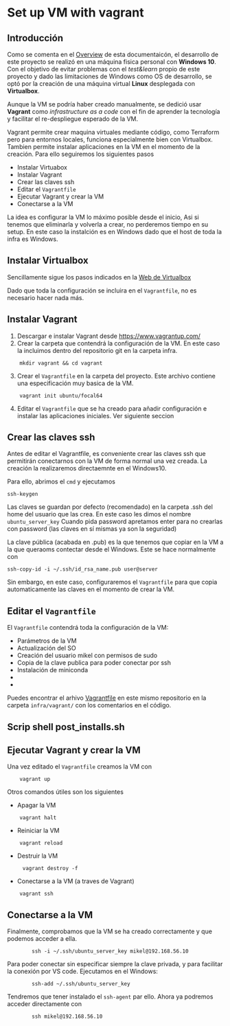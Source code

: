 # Set up VM with vagrant

## Introducción

Como se comenta en el [Overview](index.md) de esta documentaicón, el desarrollo de este proyecto se realizó en una máquina fisica personal con **Windows 10**. Con el objetivo de evitar problemas con el *test&learn* propio de este proyecto y dado las limitaciones de Windows como OS de desarrollo, se optó por la creación de una máquina virtual **Linux** desplegada con **Virtualbox**.

Aunque la VM se podría haber creado manualmente, se dedició usar **Vagrant** como *infrastructure as a code* con el fin de aprender la tecnología y facilitar el re-despliegue esperado de la VM.

Vagrant permite crear maquina virtuales mediante código, como Terraform pero para entornos locales, funciona especialmente bien con Virtualbox.
Tambien permite instalar aplicaciones en la VM en el momento de la creación.
Para ello seguiremos los siguientes pasos

* Instalar Virtuabox
* Instalar Vagrant
* Crear las claves ssh
* Editar el ``Vagrantfile``
* Ejecutar Vagrant y crear la VM
* Conectarse a la VM

La idea es configurar la VM lo máximo posible desde el inicio, Asi si tenemos que eliminarla y volverla a crear, no perderemos tiempo en su setup.
En este caso la instalción es en Windows dado que el host de toda la infra es Windows.

## Instalar Virtualbox

Sencillamente sigue los pasos indicados en la [Web de Virtualbox](https://www.virtualbox.org/wiki/Downloads)

Dado que toda la configuración se incluira en el ``Vagrantfile``, no es necesario hacer nada más.

## Instalar Vagrant

1.  Descargar e instalar Vagrant desde https://www.vagrantup.com/
2.  Crear la carpeta que contendrá la configuración de la VM. En este caso la incluimos dentro del repositorio git en la carpeta infra.

```console
    mkdir vagrant && cd vagrant
```

3.  Crear el ``Vagrantfile`` en la carpeta del proyecto. Este archivo contiene una especificación muy basica de la VM.

```console
    vagrant init ubuntu/focal64
```

4. Editar el ``Vagrantfile`` que se ha creado para añadir configuración e instalar las aplicaciones iniciales. Ver siguiente seccion

## Crear las claves ssh

Antes de editar el Vagrantfile, es conveniente crear las claves ssh que permitirán conectarnos con la VM de forma normal una vez creada. La creación la realizaremos directaemnte en el Windows10.

Para ello, abrimos el ``cmd`` y ejecutamos

```console
ssh-keygen
```
Las claves se guardan por defecto (recomendado) en la carpeta .ssh del home del usuario que las crea.
En este caso les dimos el nombre ``ubuntu_server_key`` 
Cuando pida password apretamos enter para no crearlas con password (las claves en sí mismas ya son la seguridad)

La clave pública (acabada en .pub) es la que tenemos que copiar en la VM a la que queraoms contectar desde el Windows.
Este se hace normalmente con
```console
ssh-copy-id -i ~/.ssh/id_rsa_name.pub user@server
```
Sin embargo, en este caso, configuraremos el ``Vagrantfile`` para que copia automaticamente las claves en el momento de crear la VM.


## Editar el ``Vagrantfile``


El ``Vagrantfile`` contendrá toda la configuración de la VM:

* Parámetros de la VM
* Actualización del SO
* Creación del usuario mikel con permisos de sudo
* Copia de la clave publica para poder conectar por ssh
* Instalación de miniconda
* 
* 

Puedes encontrar el arhivo [Vagrantfile](./../infra/vagrant/Vagrantfile) en este mismo repositorio en la carpeta ``infra/vagrant/`` con los comentarios en el código.

## Scrip shell post_installs.sh




## Ejecutar Vagrant y crear la VM

Una vez editado el ``Vagrantfile`` creamos la VM con 

```console
    vagrant up
```

Otros comandos útiles son los siguientes

* Apagar la VM

```console
    vagrant halt
```

* Reiniciar la VM

```console
    vagrant reload
```

* Destruir la VM

```console
     vagrant destroy -f
```

* Conectarse a la VM (a traves de Vagrant)

```console
    vagrant ssh
```

## Conectarse a la VM

Finalmente, comprobamos que la VM se ha creado correctamente y que podemos acceder a ella.

```console
        ssh -i ~/.ssh/ubuntu_server_key mikel@192.168.56.10
```

Para poder conectar sin especificar siempre la clave privada, y para facilitar la conexión por VS code. Ejecutamos en el Windows:

```console
        ssh-add ~/.ssh/ubuntu_server_key
```

Tendremos que tener instalado el ``ssh-agent`` par ello.
Ahora ya podremos acceder directamente con

```console
        ssh mikel@192.168.56.10
```

